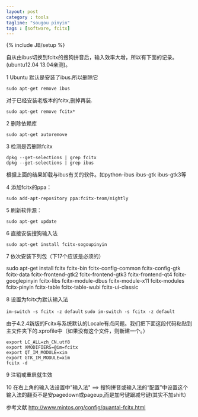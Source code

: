 ```yaml
---
layout: post
category : tools
tagline: "sougou pinyin"
tags : [software, fcitx]
---
```


{% include JB/setup %}

自从由ibus切换到fcitx的搜狗拼音后，输入效率大增，所以有下面的记录。(ubuntu12.04 13.04亲测)。

1 Ubuntu 默认是安装了ibus.所以删除它

`sudo apt-get remove ibus`

对于已经安装老版本的fcitx,删掉再装.

`sudo apt-get remove fcitx*`

2 删除依赖库

`sudo apt-get autoremove`

3 检测是否删除fcitx

`dpkg --get-selections | grep fcitx`  
`dpkg --get-selections | grep ibus`

根据上面的结果卸载与ibus有关的软件。如python-ibus ibus-gtk ibus-gtk3等


4 添加fcitx的ppa：

`sudo add-apt-repository ppa:fcitx-team/nightly`

5 刷新软件源：

`sudo apt-get update`


6 直接安装搜狗输入法

`sudo apt-get install fcitx-sogoupinyin`

7 依次安装下列包（下17个应该是必须的）

sudo apt-get install fcitx fcitx-bin fcitx-config-common fcitx-config-gtk fcitx-data fcitx-frontend-gtk2 fcitx-frontend-gtk3 fcitx-frontend-qt4 fcitx-googlepinyin fcitx-libs fcitx-module-dbus fcitx-module-x11 fcitx-modules fcitx-pinyin fcitx-table fcitx-table-wubi fcitx-ui-classic


8 设置为fcitx为默认输入法

`im-switch -s fcitx -z default`
`sudo im-switch -s fcitx -z default`

由于4.2.4新版的Fcitx与系统默认的Locale有点问题。我们把下面这段代码粘贴到主文件夹下的.xprofile中（如果没有这个文件，则新建一个。）

    export LC_ALL=zh_CN.utf8
    export XMODIFIERS=@im=fcitx
    export QT_IM_MODULE=xim
    export GTK_IM_MODULE=xim
    fcitx -d
 
9 注销或重启就生效

10 在右上角的输入法设置中"输入法" ==> 搜狗拼音或输入法的“配置”中设置这个输入法的翻页不是安pagedown或pageup,而是加号键跟减号键(其实不加shift）

参考文献
http://www.mintos.org/config/quantal-fcitx.html
